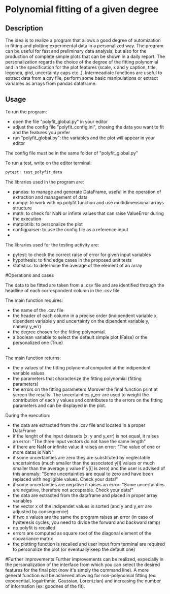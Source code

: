 # Polynomial fitting of a given degree

## **Description**
The idea is to realize a program that allows a good degree of automization in fitting and plotting experimental data in a personalized way. The program can be useful for fast and preliminary data analysis, but also for the production of complete simple plots that can be shown in a daily report. The personalization regards the choice of the degree of the fitting polynomial and in the specification for the plot features (scale, x and y caption, title, legenda, gird, uncertainty caps etc..). Intermeadiate functions are useful to extract data from a csv file, perform some basic manipulations or extract variables as arrays from pandas dataframe.




## **Usage**
To run the program:
- open the file "polyfit_global.py" in your editor
- adjust the config file "polyfit_config.ini", chosing the data you want to fit and the features you prefer
- run "polyfit_global.py": the variables and the plot will appear in your editor

The config file must be in the same folder of "polyfit_global.py"

To run a test, write on the editor terminal:
```bash
pytest! test_polyfit_data
```

The libraries used in the program are:
- pandas: to manage and generate DataFrame, useful in the operation of extraction and management of data
- numpy: to work with np.polyfit function and use multidimensional arrays structure 
- math: to check for NaN or infinte values that can raise ValueError during the execution
- matplotlib: to personalize the plot
- configparser: to use the config file as a reference input
- 
The libraries used for the testing activity are:
- pytest: to check the correct raise of error for given input variables
- hypothesis: to find edge cases in the proposed unit tests
- statistics: to determine the average of the element of an array




#Operations and cases

The data to be fitted are taken from a .csv file and are identified through the headline of each correspondent column in the .csv file. 

The main function requires: 
- the name of the .csv file
- the header of each column in a precise order (indipendent variable x, dipendent variable y and uncertainty on the dipendent variable y, namely y_err) 
- the degree chosen for the fitting polynomial. 
- a boolean variable to select the default simple plot (False) or the personalized one (True)
- 
The main function returns: 
- the y values of the fitting polynomial computed at the indipendent variable values
- the parameters that characterize the fitting polynomial (fitting parameters)
- the errors on the fitting parameters
Morover the final function print at screen the results.
The uncertainties y_err are used to weight the contribution of each y values and contributes to the errors on the fitting parameters and can be displayed in the plot.

During the execution:
- the data are extracted from the .csv file and located in a proper DataFrame
- if the lenght of the input datasets (x, y and y_err) is not equal, it raises an error: "The three input vectors do not have the same length"
- if there are NaN or infinite value it raises an error: "The value of one or more datas is NaN"
- if some uncertainties are zero they are substituted by neglectable uncertainties (much smaller than the associated y[i] values or much smaller than the average y value if y[i] is zero) and the user is advised of this anomaly: "Some uncertainties are equal to zero and have been replaced with negligible values. Check your data!"
- if some uncertainties are negative it raises an error: "Some uncertainties are negative, therefore not acceptable. Check your data!"
- the data are extracted from the dataframe and placed in proper array variables
- the vector x of the indipendet values is sorted (and y and y_err are adjusted by conseguence) 
- if two x values are the same the program raises an error (in case of hysteresis cycles, you need to divide the forward and backward ramp)
- np.polyfit is recalled
- errors are computed as square root of the diagonal element of the coovariance matrix
- the plotting function is recalled and user input from terminal are required to personalize the plot (or eventually keep the default one)

#Further improvements
Further improvements can be realized, expecially in the personalization of the interface from which you can select the desired features for the final plot (now it's simply the command line). A more general function will be achieved allowing for non-polynomial fitting (ex: exponential, logairthmic, Gaussian, Lorentzian) and increasing the number of information (ex: goodnes of the fit).


